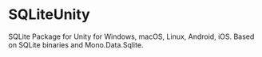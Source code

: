 # SQLiteUnity
SQLite Package for Unity for Windows, macOS, Linux, Android, iOS. Based on SQLite binaries and Mono.Data.Sqlite.
